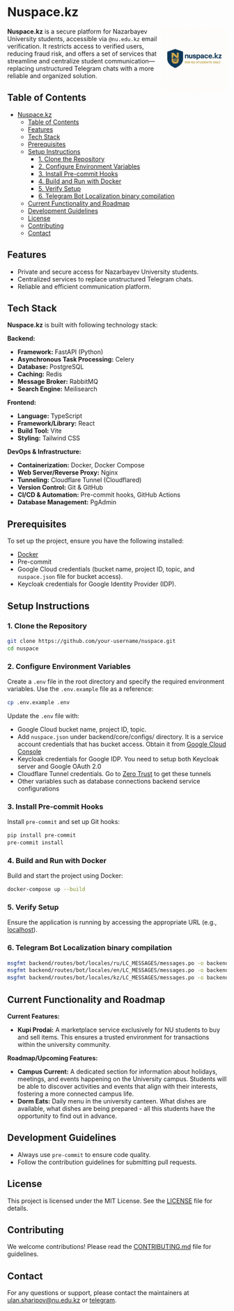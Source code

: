 # Nuspace.kz

<img align="right" width="150" src="./backend/core/configs/coverpage.jpg">

**Nuspace.kz** is a secure platform for Nazarbayev University students, accessible via `@nu.edu.kz` email verification. It restricts access to verified users, reducing fraud risk, and offers a set of services that streamline and centralize student communication—replacing unstructured Telegram chats with a more reliable and organized solution.

## Table of Contents

- [Nuspace.kz](#nuspacekz)
  - [Table of Contents](#table-of-contents)
  - [Features](#features)
  - [Tech Stack](#tech-stack)
  - [Prerequisites](#prerequisites)
  - [Setup Instructions](#setup-instructions)
    - [1. Clone the Repository](#1-clone-the-repository)
    - [2. Configure Environment Variables](#2-configure-environment-variables)
    - [3. Install Pre-commit Hooks](#3-install-pre-commit-hooks)
    - [4. Build and Run with Docker](#4-build-and-run-with-docker)
    - [5. Verify Setup](#5-verify-setup)
    - [6. Telegram Bot Localization binary compilation](#6-telegram-bot-localization-binary-compilation)
  - [Current Functionality and Roadmap](#current-functionality-and-roadmap)
  - [Development Guidelines](#development-guidelines)
  - [License](#license)
  - [Contributing](#contributing)
  - [Contact](#contact)

## Features

- Private and secure access for Nazarbayev University students.
- Centralized services to replace unstructured Telegram chats.
- Reliable and efficient communication platform.

## Tech Stack

**Nuspace.kz** is built with following technology stack:

**Backend:**

- **Framework:** FastAPI (Python)
- **Asynchronous Task Processing:** Celery
- **Database:** PostgreSQL
- **Caching:** Redis
- **Message Broker:** RabbitMQ
- **Search Engine:** Meilisearch

**Frontend:**

- **Language:** TypeScript
- **Framework/Library:** React
- **Build Tool:** Vite
- **Styling:** Tailwind CSS

**DevOps & Infrastructure:**

- **Containerization:** Docker, Docker Compose
- **Web Server/Reverse Proxy:** Nginx
- **Tunneling:** Cloudflare Tunnel (Cloudflared)
- **Version Control:** Git & GitHub
- **CI/CD & Automation:** Pre-commit hooks, GitHub Actions
- **Database Management:** PgAdmin

## Prerequisites

To set up the project, ensure you have the following installed:

- [Docker](https://www.docker.com/)
- Pre-commit
- Google Cloud credentials (bucket name, project ID, topic, and `nuspace.json` file for bucket access).
- Keycloak credentials for Google Identity Provider (IDP).

## Setup Instructions

### 1. Clone the Repository

```bash
git clone https://github.com/your-username/nuspace.git
cd nuspace
```

### 2. Configure Environment Variables

Create a `.env` file in the root directory and specify the required environment variables. Use the `.env.example` file as a reference:

```bash
cp .env.example .env
```

Update the `.env` file with:

- Google Cloud bucket name, project ID, topic.
- Add `nuspace.json` under backend/core/configs/ directory. It is a service account credentials that has bucket access. Obtain it from [Google Cloud Console](https://console.cloud.google.com)
- Keycloak credentials for Google IDP. You need to setup both Keycloak server and Google OAuth 2.0
- Cloudflare Tunnel credentials. Go to [Zero Trust](https://one.dash.cloudflare.com/) to get these tunnels
- Other variables such as database connections backend service configurations

### 3. Install Pre-commit Hooks

Install `pre-commit` and set up Git hooks:

```bash
pip install pre-commit
pre-commit install
```

### 4. Build and Run with Docker

Build and start the project using Docker:

```bash
docker-compose up --build
```

### 5. Verify Setup

Ensure the application is running by accessing the appropriate URL (e.g., [localhost](http://localhost)).

### 6. Telegram Bot Localization binary compilation

```bash
msgfmt backend/routes/bot/locales/ru/LC_MESSAGES/messages.po -o backend/routes/bot/locales/ru/LC_MESSAGES/messages.mo
msgfmt backend/routes/bot/locales/en/LC_MESSAGES/messages.po -o backend/routes/bot/locales/en/LC_MESSAGES/messages.mo
msgfmt backend/routes/bot/locales/kz/LC_MESSAGES/messages.po -o backend/routes/bot/locales/kz/LC_MESSAGES/messages.mo
```

## Current Functionality and Roadmap

**Current Features:**

- **Kupi Prodai:** A marketplace service exclusively for NU students to buy and sell items. This ensures a trusted environment for transactions within the university community.

**Roadmap/Upcoming Features:**

- **Campus Current:** A dedicated section for information about holidays, meetings, and events happening on the University campus. Students will be able to discover activities and events that align with their interests, fostering a more connected campus life.
- **Dorm Eats:** Daily menu in the university canteen. What dishes are available, what dishes are being prepared - all this students have the opportunity to find out in advance.

## Development Guidelines

- Always use `pre-commit` to ensure code quality.
- Follow the contribution guidelines for submitting pull requests.

## License

This project is licensed under the MIT License. See the [LICENSE](LICENSE) file for details.

## Contributing

We welcome contributions! Please read the [CONTRIBUTING.md](CONTRIBUTING.md) file for guidelines.

## Contact

For any questions or support, please contact the maintainers at [ulan.sharipov@nu.edu.kz](mailto:ulan.sharipov@nu.edu.kz) or [telegram](https://t.me/kamikadze24).
